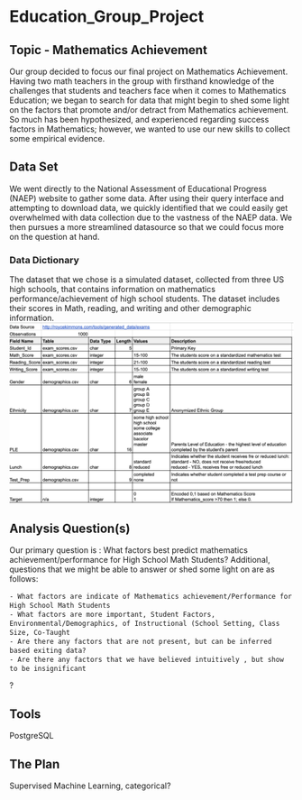 # Education_Group_Project
## Topic - Mathematics Achievement
Our group decided to focus our final project on Mathematics Achievement.  Having two math teachers in the group with firsthand knowledge of the challenges that students and teachers face when it comes to Mathematics Education; we began to search for data that might begin to shed some light on the factors that promote and/or detract from Mathematics achievement.  So much has been hypothesized, and experienced regarding success factors in Mathematics; however, we wanted to use our new skills to collect some empirical evidence.

## Data Set 
We went directly to the National Assessment of Educational Progress (NAEP) website to gather some data.  After using their query interface and attempting to download data, we quickly identified that we could easily get overwhelmed with data collection due to the vastness of the NAEP data.  We then pursues a more streamlined datasource so that we could focus more on the question at hand.
### Data Dictionary
The dataset that we chose is a simulated dataset, collected from three US high schools,  that contains information on mathematics performance/achievement of high school students. The dataset includes their scores in Math, reading, and writing and other demographic information. 
![Alt text](https://github.com/Jess-Vannatter/Education_Group_Project-/blob/Erica_dev/Resources/Data_Dictionary.png)


## Analysis Question(s)
Our primary question is : What factors best predict mathematics achievement/performance for High School Math Students?
Additional, questions that we might be able to answer or shed some light on are as follows:

    - What factors are indicate of Mathematics achievement/Performance for High School Math Students
    - What factors are more important, Student Factors, Environmental/Demographics, of Instructional (School Setting, Class Size, Co-Taught
    - Are there any factors that are not present, but can be inferred based exiting data?
    - Are there any factors that we have believed intuitively , but show to be insignificant

?

## Tools
PostgreSQL

## The Plan
Supervised Machine Learning, categorical?
